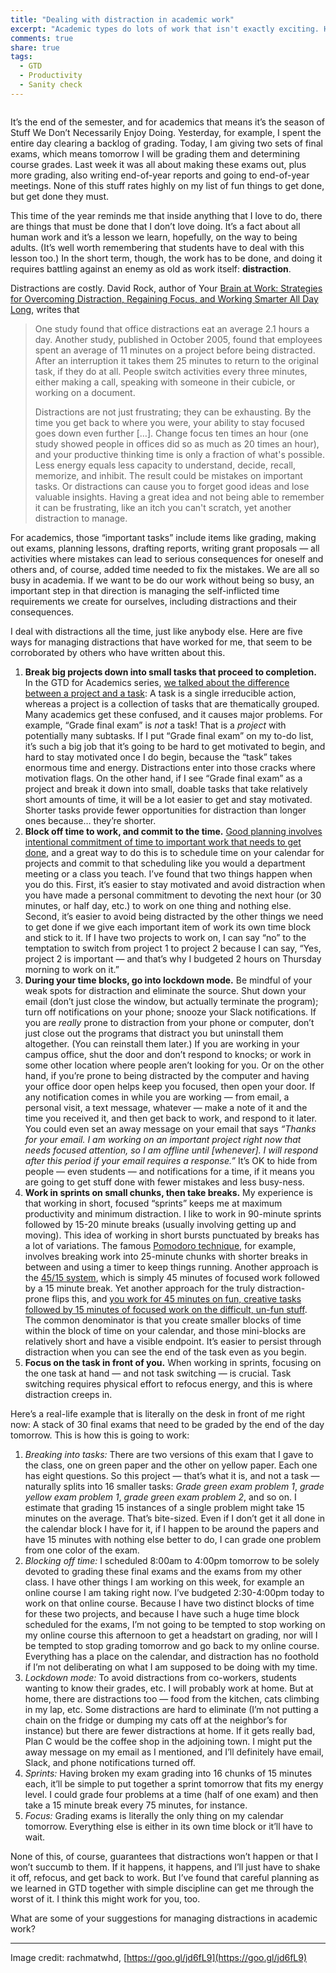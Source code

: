 ```yaml
---
title: "Dealing with distraction in academic work"
excerpt: "Academic types do lots of work that isn't exactly exciting. How can we avoid the increased busy-ness and time pressure that comes from caving into distractions when working? I have five ideas."
comments: true
share: true
tags:
  - GTD
  - Productivity
  - Sanity check
---
```


<img src="{{ site.url }}{{ site.baseurl }}/assets/images/2017-04-25/distract.jpg" alt="" class="full">

It’s the end of the semester, and for academics that means it’s the season of Stuff We Don’t Necessarily Enjoy Doing. Yesterday, for example, I spent the entire day clearing a backlog of grading. Today, I am giving two sets of final exams, which means tomorrow I will be grading them and determining course grades. Last week it was all about making these exams out, plus more grading, also writing end-of-year reports and going to end-of-year meetings. None of this stuff rates highly on my list of fun things to get done, but get done they must.

This time of the year reminds me that inside anything that I love to do, there are things that must be done that I don’t love doing. It’s a fact about all human work and it’s a lesson we learn, hopefully, on the way to being adults. (It’s well worth remembering that students have to deal with this lesson too.) In the short term, though, the work has to be done, and doing it requires battling against an enemy as old as work itself: **distraction**.

Distractions are costly. David Rock, author of Your [Brain at Work: Strategies for Overcoming Distraction, Regaining Focus, and Working Smarter All Day Long](http://a.co/3kaQxGh), writes that

>One study found that office distractions eat an average 2.1 hours a day. Another study, published in October 2005, found that employees spent an average of 11 minutes on a project before being distracted. After an interruption it takes them 25 minutes to return to the original task, if they do at all. People switch activities every three minutes, either making a call, speaking with someone in their cubicle, or working on a document.
>
>Distractions are not just frustrating; they can be exhausting. By the time you get back to where you were, your ability to stay focused goes down even further […]. Change focus ten times an hour (one study showed people in offices did so as much as 20 times an hour), and your productive thinking time is only a fraction of what's possible. Less energy equals less capacity to understand, decide, recall, memorize, and inhibit. The result could be mistakes on important tasks. Or distractions can cause you to forget good ideas and lose valuable insights. Having a great idea and not being able to remember it can be frustrating, like an itch you can't scratch, yet another distraction to manage.

For academics, those “important tasks” include items like grading, making out exams, planning lessons, drafting reports, writing grant proposals — all activities where mistakes can lead to serious consequences for oneself and others and, of course, added time needed to fix the mistakes. We are all so busy in academia. If we want to be do our work without being so busy, an important step in that direction is managing the self-inflicted time requirements we create for ourselves, including distractions and their consequences.

I deal with distractions all the time, just like anybody else. Here are five ways for managing distractions that have worked for me, that seem to be corroborated by others who have written about this.

1. **Break big projects down into small tasks that proceed to completion.** In the GTD for Academics series, [we talked about the difference between a project and a task](http://rtalbert.org/gtd-for-academics-process/): A task is a single irreducible action, whereas a project is a collection of tasks that are thematically grouped. Many academics get these confused, and it causes major problems. For example, “Grade final exam” is _not_ a task! That is a _project_ with potentially many subtasks. If I put “Grade final exam” on my to-do list, it’s such a big job that it’s going to be hard to get motivated to begin, and hard to stay motivated once I do begin, because the “task” takes enormous time and energy. Distractions enter into those cracks where motivation flags. On the other hand, if I see “Grade final exam” as a project and break it down into small, doable tasks that take relatively short amounts of time, it will be a lot easier to get and stay motivated. Shorter tasks provide fewer opportunities for distraction than longer ones because… they’re shorter.
2. **Block off time to work,  and commit to the time.** [Good planning involves intentional commitment of time to important work that needs to get done](http://rtalbert.org/gtd-for-academics-plan/), and a great way to do this is to schedule time on your calendar for projects and commit to that scheduling like you would a department meeting or a class you teach. I’ve found that two things happen when you do this. First, it’s easier to stay motivated and avoid distraction when you have made a personal commitment to devoting the next hour (or 30 minutes, or half day, etc.) to work on one thing and nothing else. Second, it’s easier to avoid being distracted by the other things we need to get done if we give each important item of work its own time block and stick to it. If I have two projects to work on, I can say “no” to the temptation to switch from project 1 to project 2 because I can say, “Yes, project 2 is important — and that’s why I budgeted 2 hours on Thursday morning to work on it.”
3. **During your time blocks, go into lockdown mode.** Be mindful of your weak spots for distraction and eliminate the source. Shut down your email (don’t just close the window, but actually terminate the program); turn off notifications on your phone; snooze your Slack notifications. If you are _really_ prone to distraction from your phone or computer, don’t just close out the programs that distract you but uninstall them altogether. (You can reinstall them later.) If you are working in your campus office, shut the door and don’t respond to knocks; or work in some other location where people aren’t looking for you. Or on the other hand, if you’re prone to being distracted by the computer and having your office door open helps keep you focused, then open your door. If any notification comes in while you are working — from email, a personal visit, a text message, whatever — make a note of it and the time you received it, and then get back to work, and respond to it later. You could even set an away message on your email that says _“Thanks for your email. I am working on an important project right now that needs focused attention, so I am offline until [whenever]. I will respond after this period if your email requires a response.”_ It’s OK to hide from people — even students — and notifications for a time, if it means you are going to get stuff done with fewer mistakes and less busy-ness.
4. **Work in sprints on small chunks, then take breaks.** My experience is that working in short, focused “sprints” keeps me at maximum productivity and minimum distraction. I like to work in 90-minute sprints followed by 15-20 minute breaks (usually involving getting up and moving). This idea of working in short bursts punctuated by breaks has a lot of variations. The famous [Pomodoro technique](https://en.wikipedia.org/wiki/Pomodoro_Technique), for example, involves breaking work into 25-minute chunks with shorter breaks in between and using a timer to keep things running. Another approach is the [45/15 system](http://www.lifemoves.co.uk/productive-work/), which is simply 45 minutes of focused work followed by a 15 minute break. Yet another approach for the truly distraction-prone flips this, and [you work for 45 minutes on fun, creative tasks followed by 15 minutes of focused work on the difficult, un-fun stuff](https://blog.freelancersunion.org/2014/10/14/use-4515-rule-productive-procrastination/). The common denominator is that you create smaller blocks of time within the block of time on your calendar, and those mini-blocks are relatively short and have a visible endpoint. It’s easier to persist through distraction when you can see the end of the task even as you begin.
5. **Focus on the task in front of you.** When working in sprints, focusing on the one task at hand — and not task switching — is crucial. Task switching requires physical effort to refocus energy, and this is where distraction creeps in.

Here’s a real-life example that is literally on the desk in front of me right now: A stack of 30 final exams that need to be graded by the end of the day tomorrow. This is how this is going to work:

1. _Breaking into tasks:_ There are two versions of this exam that I gave to the class, one on green paper and the other on yellow paper. Each one has eight questions. So this project — that’s what it is, and not a task — naturally splits into 16 smaller tasks: _Grade green exam problem 1_, _grade yellow exam problem 1_, _grade green exam problem 2_, and so on. I estimate that grading 15 instances of a single problem might take 15 minutes on the average. That’s bite-sized. Even if I don’t get it all done in the calendar block I have for it, if I happen to be around the papers and have 15 minutes with nothing else better to do, I can grade one problem from one color of the exam.
2. _Blocking off time:_ I scheduled 8:00am to 4:00pm tomorrow to be solely devoted to grading these final exams and the exams from my other class. I have other things I am working on this week, for example an online course I am taking right now. I’ve budgeted 2:30-4:00pm today to work on that online course. Because I have two distinct blocks of time for these two projects, and because I have such a huge time block scheduled for the exams, I’m not going to be tempted to stop working on my online course this afternoon to get a headstart on grading, nor will I be tempted to stop grading tomorrow and go back to my online course. Everything has a place on the calendar, and distraction has no foothold if I’m not deliberating on what I am supposed to be doing with my time.
3. _Lockdown mode:_ To avoid distractions from co-workers, students wanting to know their grades, etc. I will probably work at home. But at home, there are distractions too — food from the kitchen, cats climbing in my lap, etc. Some distractions are hard to eliminate (I’m not putting a chain on the fridge or dumping my cats off at the neighbor’s for instance) but there are fewer distractions at home. If it gets really bad, Plan C would be the coffee shop in the adjoining town. I might put the away message on my email as I mentioned, and I’ll definitely have email, Slack, and phone notifications turned off.
4. _Sprints:_ Having broken my exam grading into 16 chunks of 15 minutes each, it’ll be simple to put together a sprint tomorrow that fits my energy level. I could grade four problems at a time (half of one exam) and then take a 15 minute break every 75 minutes, for instance.
5. _Focus:_ Grading exams is literally the only thing on my calendar tomorrow. Everything else is either in its own time block or it’ll have to wait.

None of this, of course, guarantees that distractions won’t happen or that I won’t succumb to them. If it happens, it happens, and I’ll just have to shake it off, refocus, and get back to work. But I’ve found that careful planning as we learned in GTD together with simple discipline can get me through the worst of it. I think this might work for you, too.

What are some of your suggestions for managing distractions in academic work?

---

Image credit: rachmatwhd, [https://goo.gl/jd6fL9](https://goo.gl/jd6fL9)
